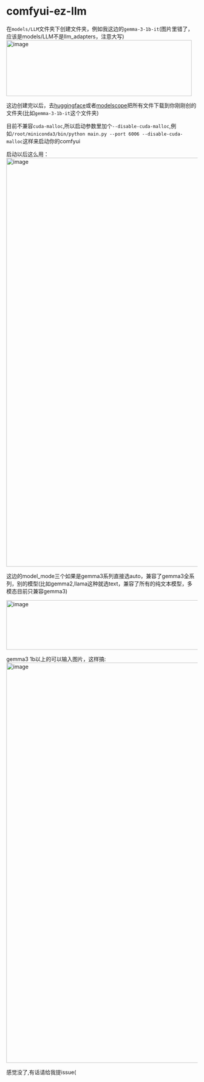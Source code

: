 # comfyui-ez-llm

在`models/LLM`文件夹下创建文件夹，例如我这边的`gemma-3-1b-it`(图片里错了，应该是models/LLM不是llm_adapters，注意大写)
<img width="488" height="147" alt="image" src="https://github.com/user-attachments/assets/f70015a4-5922-4d2a-9af0-a109f2ef21a4" />

这边创建完以后，去[huggingface](https://huggingface.co/google/gemma-3-1b-it/tree/main)或者[modelscope](https://www.modelscope.cn/models/fireicewolf/google-gemma-3-1b-it/files)把所有文件下载到你刚刚创的文件夹(比如`gemma-3-1b-it`这个文件夹)

目前不兼容`cuda-malloc`,所以启动参数里加个`--disable-cuda-malloc`,例如`/root/miniconda3/bin/python main.py --port 6006 --disable-cuda-malloc`这样来启动你的comfyui

启动以后这么用：
<img width="1624" height="1074" alt="image" src="https://github.com/user-attachments/assets/83797633-e5d0-4cf7-94e0-749316f6ab9e" />

这边的model_mode三个如果是gemma3系列直接选auto，兼容了gemma3全系列，别的模型(比如gemma2,llama这种就选text，兼容了所有的纯文本模型，多模态目前只兼容gemma3)

<img width="644" height="130" alt="image" src="https://github.com/user-attachments/assets/2d8acb38-fdc8-4993-8a1d-47a3efd8f839" />

gemma3 1b以上的可以输入图片，这样搞:
<img width="1691" height="1051" alt="image" src="https://github.com/user-attachments/assets/39746bc5-05d4-478b-916d-5a22fee13203" />

感觉没了,有话请给我提issue(

